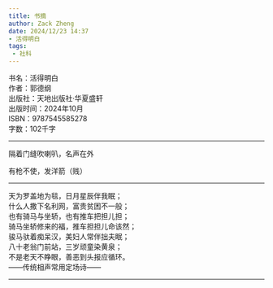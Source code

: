```yaml
---
title: 书摘
author: Zack Zheng
date: 2024/12/23 14:37
- 活得明白
tags:
 - 社科
---
```


书名：活得明白     
作者：郭德纲    
出版社：天地出版社·华夏盛轩    
出版时间：2024年10月   
ISBN：9787545585278    
字数：102千字    


-----------------------------

隔着门缝吹喇叭，名声在外       

有枪不使，发洋箭（贱）    


-------------------------------

天为罗盖地为毯，日月星辰伴我眠；   
什么人撒下名利网，富贵贫困不一般；    
也有骑马与坐轿，也有推车把担儿担；         
骑马坐轿修来的福，推车担担儿命该然；         
骏马驮着痴呆汉，美妇人常伴拙夫眠；         
八十老翁门前站，三岁顽童染黄泉；              
不是老天不睁眼，善恶到头报应循环。          
——传统相声常用定场诗——             



-------------------------------


